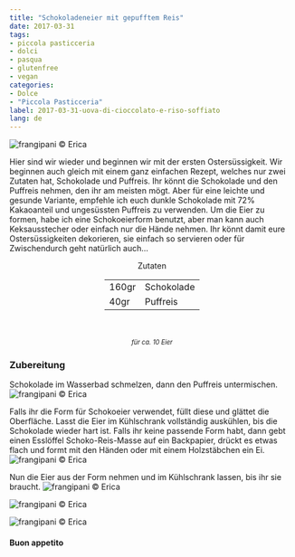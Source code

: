 ```yaml
---
title: "Schokoladeneier mit gepufftem Reis"
date: 2017-03-31
tags:
- piccola pasticceria
- dolci
- pasqua
- glutenfree
- vegan
categories:
- Dolce
- "Piccola Pasticceria"
label: 2017-03-31-uova-di-cioccolato-e-riso-soffiato
lang: de 
---
```

![](../2017-03-31-uova-di-cioccolato-e-riso-soffiato/header.jpg "frangipani © Erica")

Hier sind wir wieder und beginnen wir mit der ersten Ostersüssigkeit. Wir beginnen auch gleich mit einem ganz einfachen Rezept, welches nur zwei Zutaten hat, Schokolade und Puffreis. Ihr könnt die Schokolade und den Puffreis nehmen, den ihr am meisten mögt. Aber für eine leichte und gesunde Variante, empfehle ich euch dunkle Schokolade mit 72% Kakaoanteil und ungesüssten Puffreis zu verwenden. Um die Eier zu formen, habe ich eine Schokoeierform benutzt, aber man kann auch Keksausstecher oder einfach nur die Hände nehmen. Ihr könnt damit eure Ostersüssigkeiten dekorieren, sie einfach so servieren oder für Zwischendurch geht natürlich auch...

<div id="wrapper" style="text-align: center">
  <div id="yourdiv" style="display: inline-block;">
    <div class="ingredients">
      <div class="ingredients-title">Zutaten</div>
      <table>
        <tbody>     
          <tr>
            <td>160gr</td>
            <td>Schokolade</td>
          </tr>
          <tr>
            <td>40gr</td>
            <td>Puffreis</td>
          </tr>
        </tbody>
      </table>
      <br></br>
      <i class="pull-right" style="font-size: 80%;">für ca. 10 Eier</i>
    </div>
  </div>
</div>


<h3>
  <font color="grey">
    <i class="fa fa-cogs"></i>
  </font> Zubereitung
</h3>

Schokolade im Wasserbad schmelzen, dann den Puffreis untermischen.
![](../2017-03-31-uova-di-cioccolato-e-riso-soffiato/impasto.jpg "frangipani © Erica")

Falls ihr die Form für Schokoeier verwendet, füllt diese und glättet die Oberfläche. Lasst die Eier im Kühlschrank vollständig auskühlen, bis die Schokolade wieder hart ist. Falls ihr keine passende Form habt, dann gebt einen Esslöffel Schoko-Reis-Masse auf ein Backpapier, drückt es etwas flach und formt mit den Händen oder mit einem Holzstäbchen ein Ei.
![](../2017-03-31-uova-di-cioccolato-e-riso-soffiato/uova.jpg "frangipani © Erica")

Nun die Eier aus der Form nehmen und im Kühlschrank lassen, bis ihr sie braucht.
![](../2017-03-31-uova-di-cioccolato-e-riso-soffiato/risultato1.jpg "frangipani © Erica")

![](../2017-03-31-uova-di-cioccolato-e-riso-soffiato/risultato2.jpg "frangipani © Erica")

![](../2017-03-31-uova-di-cioccolato-e-riso-soffiato/risultato3.jpg "frangipani © Erica")

<h4>Buon appetito
  <font color="red">
    <i class="fa fa-smile-o"></i>
  </font>
</h4>